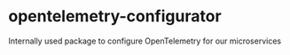 # opentelemetry-configurator

Internally used package to configure OpenTelemetry for our microservices
